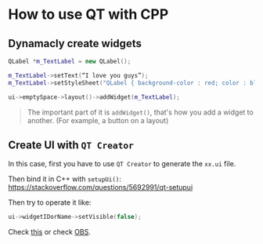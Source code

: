 # How to use QT with CPP

## Dynamacly create widgets

```cpp
QLabel *m_TextLabel = new QLabel();

m_TextLabel->setText(“I love you guys”);
m_TextLabel->setStyleSheet("QLabel { background-color : red; color : blue; }");

ui->emptySpace->layout()->addWidget(m_TextLabel);
```

> The important part of it is `addWidget()`, that's how you add a widget to another. (For example, a button on a layout)

## Create UI with `QT Creator`
In this case, first you have to use `QT Creator` to generate the `xx.ui` file.

Then bind it in C++ with `setupUi()`: https://stackoverflow.com/questions/5692991/qt-setupui


Then try to operate it like:

```c++
ui->widgetIDorName->setVisible(false);
```

Check [this](https://github.com/aoloe/cpp-qt-ui-cmake/blob/master/src/mainwindow.cpp) or check [OBS](https://github.com/obsproject/obs-studio).